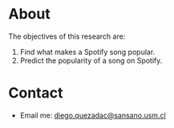 # About

The objectives of this research are:

1. Find what makes a Spotify song popular.
2. Predict the popularity of a song on Spotify.

# Contact

- Email me: diego.quezadac@sansano.usm.cl
